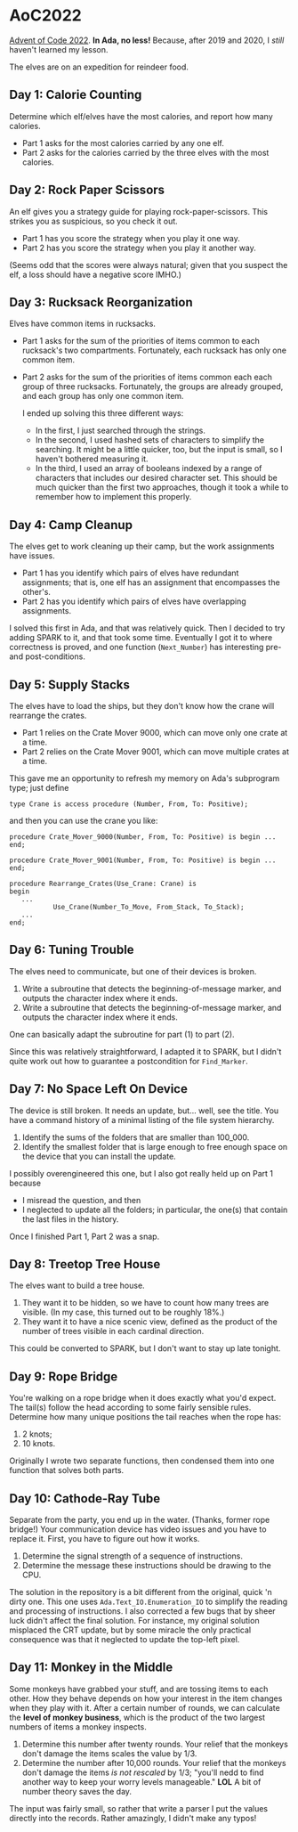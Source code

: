 # AoC2022

[Advent of Code 2022](https://adventofcode.com/2022). **In Ada, no less!**
Because, after 2019 and 2020, I _still_ haven't learned my lesson.

The elves are on an expedition for reindeer food.

## Day 1: Calorie Counting

Determine which elf/elves have the most calories, and report how many calories.
* Part 1 asks for the most calories carried by any one elf.
* Part 2 asks for the calories carried by the three elves with the most calories.

## Day 2: Rock Paper Scissors

An elf gives you a strategy guide for playing rock-paper-scissors.
This strikes you as suspicious, so you check it out.
* Part 1 has you score the strategy when you play it one way.
* Part 2 has you score the strategy when you play it another way.

(Seems odd that the scores were always natural;
given that you suspect the elf, a loss should have a negative score IMHO.)

## Day 3: Rucksack Reorganization

Elves have common items in rucksacks.
* Part 1 asks for the sum of the priorities of items
  common to each rucksack's two compartments.
  Fortunately, each rucksack has only one common item.
* Part 2 asks for the sum of the priorities of items
  common each each group of three rucksacks.
  Fortunately, the groups are already grouped,
  and each group has only one common item.

  I ended up solving this three different ways:
  * In the first, I just searched through the strings.
  * In the second, I used hashed sets of characters to simplify the searching.
    It might be a little quicker, too, but the input is small,
    so I haven't bothered measuring it.
  * In the third, I used an array of booleans indexed by a range of characters
    that includes our desired character set.
    This should be much quicker than the first two approaches,
    though it took a while to remember how to implement this properly.

## Day 4: Camp Cleanup

The elves get to work cleaning up their camp,
but the work assignments have issues.
* Part 1 has you identify which pairs of elves have redundant assignments;
  that is, one elf has an assignment that encompasses the other's.
* Part 2 has you identify which pairs of elves have overlapping assignments.

I solved this first in Ada, and that was relatively quick.
Then I decided to try adding SPARK to it, and that took some time.
Eventually I got it to where correctness is proved, and
one function (`Next_Number`) has interesting pre- and post-conditions.

## Day 5: Supply Stacks

The elves have to load the ships,
but they don't know how the crane will rearrange the crates.
* Part 1 relies on the Crate Mover 9000,
  which can move only one crate at a time.
* Part 2 relies on the Crate Mover 9001,
  which can move multiple crates at a time.

This gave me an opportunity to refresh my memory on Ada's subprogram type;
just define

    type Crane is access procedure (Number, From, To: Positive);

and then you can use the crane you like:

    procedure Crate_Mover_9000(Number, From, To: Positive) is begin ... end;

    procedure Crate_Mover_9001(Number, From, To: Positive) is begin ... end;

    procedure Rearrange_Crates(Use_Crane: Crane) is
    begin
       ...
               Use_Crane(Number_To_Move, From_Stack, To_Stack);
       ...
    end;

## Day 6: Tuning Trouble

The elves need to communicate, but one of their devices is broken.

1. Write a subroutine that detects the beginning-of-message marker,
   and outputs the character index where it ends.
2. Write a subroutine that detects the beginning-of-message marker,
   and outputs the character index where it ends.

One can basically adapt the subroutine for part (1) to part (2).

Since this was relatively straightforward, I adapted it to SPARK,
but I didn't quite work out how to guarantee a postcondition for `Find_Marker`.

## Day 7: No Space Left On Device

The device is still broken. It needs an update, but... well, see the title.
You have a command history of a minimal listing of the file system hierarchy.

1. Identify the sums of the folders that are smaller than 100_000.
2. Identify the smallest folder that is large enough
   to free enough space on the device that you can install the update.

I possibly overengineered this one, but I also got really held up on Part 1
because
* I misread the question, and then
* I neglected to update all the folders; in particular,
  the one(s) that contain the last files in the history.

Once I finished Part 1, Part 2 was a snap.

## Day 8: Treetop Tree House

The elves want to build a tree house.

1. They want it to be hidden, so we have to count how many trees are visible.
   (In my case, this turned out to be roughly 18%.)
2. They want it to have a nice scenic view, defined as the product
   of the number of trees visible in each cardinal direction.

This could be converted to SPARK, but I don't want to stay up late tonight.

## Day 9: Rope Bridge

You're walking on a rope bridge when it does exactly what you'd expect.
The tail(s) follow the head according to some fairly sensible rules.
Determine how many unique positions the tail reaches when the rope has:

1. 2 knots;
2. 10 knots.

Originally I wrote two separate functions,
then condensed them into one function that solves both parts.

## Day 10: Cathode-Ray Tube

Separate from the party, you end up in the water. (Thanks, former rope bridge!)
Your communication device has video issues and you have to replace it.
First, you have to figure out how it works.

1. Determine the signal strength of a sequence of instructions.
2. Determine the message these instructions should be drawing to the CPU.

The solution in the repository is a bit different
from the original, quick 'n dirty one.
This one uses `Ada.Text_IO.Enumeration_IO` to simplify the reading
and processing of instructions.
I also corrected a few bugs that by sheer luck didn't affect the final solution.
For instance, my original solution misplaced the CRT update,
but by some miracle the only practical consequence was that
it neglected to update the top-left pixel.

## Day 11: Monkey in the Middle

Some monkeys have grabbed your stuff, and are tossing items to each other.
How they behave depends on how your interest in the item changes
when they play with it.
After a certain number of rounds,
we can calculate the **level of monkey business**,
which is the product of the two largest numbers of items a monkey inspects.

1. Determine this number after twenty rounds.
   Your relief that the monkeys don't damage the items
   scales the value by 1/3.
2. Determine the number after 10,000 rounds.
   Your relief that the monkeys don't damage the items _is not rescaled_ by 1/3;
   "you'll nedd to find another way to keep your worry levels manageable."
   **LOL** A bit of number theory saves the day.

The input was fairly small, so rather that write a parser
I put the values directly into the records.
Rather amazingly, I didn't make any typos!
